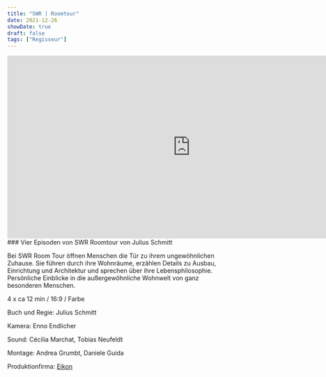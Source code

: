 ```yaml
---
title: "SWR | Roomtour"
date: 2021-12-26
showDate: true
draft: false
tags: ["Regisseur"]
---
```


<iframe width="840" height="420" src="https://www.youtube.com/embed/aObYxRKfMpI" title="YouTube video player" frameborder="0" allow="accelerometer; autoplay; clipboard-write; encrypted-media; gyroscope; picture-in-picture" allowfullscreen></iframe>
### Vier Episoden von SWR Roomtour von Julius Schmitt

Bei SWR Room Tour öffnen Menschen die Tür zu ihrem ungewöhnlichen Zuhause. Sie führen durch ihre Wohnräume, erzählen Details zu Ausbau, 
Einrichtung und Architektur und sprechen über ihre Lebensphilosophie. 
Persönliche Einblicke in die außergewöhnliche Wohnwelt von ganz besonderen Menschen.


4 x ca 12 min / 16:9 / Farbe    

Buch und Regie: Julius Schmitt

Kamera: Enno Endlicher

Sound: Cécilia Marchat, Tobias Neufeldt

Montage: Andrea Grumbt, Daniele Guida

Produktionfirma: <a href="https://www.eikon-suedwest.de/home.html" target="_blank">Eikon</a>

